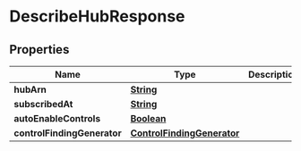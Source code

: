 

# DescribeHubResponse


## Properties

| Name | Type | Description | Notes |
|------------ | ------------- | ------------- | -------------|
|**hubArn** | [**String**](String.md) |  |  [optional] |
|**subscribedAt** | [**String**](String.md) |  |  [optional] |
|**autoEnableControls** | [**Boolean**](Boolean.md) |  |  [optional] |
|**controlFindingGenerator** | [**ControlFindingGenerator**](ControlFindingGenerator.md) |  |  [optional] |



